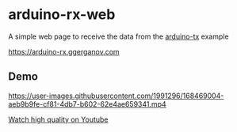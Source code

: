 # arduino-rx-web

A simple web page to receive the data from the [arduino-tx](https://github.com/ggerganov/ggwave/tree/master/examples/arduino-tx) example

https://arduino-rx.ggerganov.com

## Demo

https://user-images.githubusercontent.com/1991296/168469004-aeb9b9fe-cf81-4db7-b602-62e4ae659341.mp4

[Watch high quality on Youtube](https://youtu.be/qbzKo3zbQcI)
